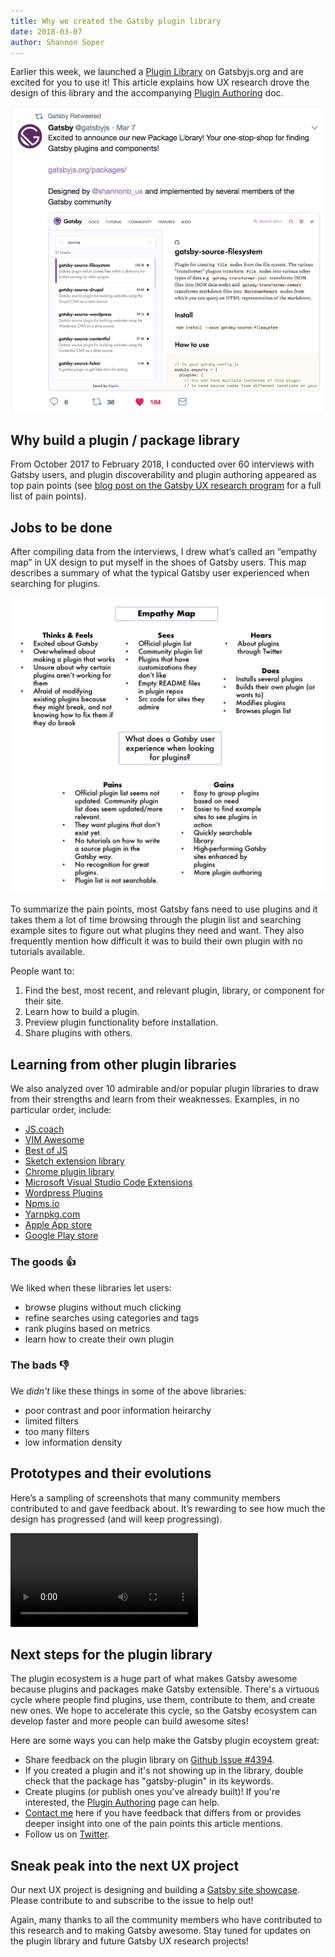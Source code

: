 ```yaml
---
title: Why we created the Gatsby plugin library
date: 2018-03-07
author: Shannon Soper
---
```


Earlier this week, we launched a [Plugin Library](/packages/) on Gatsbyjs.org and are excited for you to use it! This article explains how UX research drove the design of this library and the accompanying [Plugin Authoring](/docs/plugin-authoring/) doc.

![Plugin tweet](plugin-tweet.png)

## Why build a plugin / package library

From October 2017 to February 2018, I conducted over 60 interviews with Gatsby users, and plugin discoverability and plugin authoring appeared as top pain points (see [blog post on the Gatsby UX research program](/blog/2017-12-20-introducing-the-gatsby-ux-research-program/) for a full list of pain points).

## Jobs to be done

After compiling data from the interviews, I drew what’s called an “empathy map” in UX design to put myself in the shoes of Gatsby users. This map describes a summary of what the typical Gatsby user experienced when searching for plugins.

![Empathy map](empathy-map.png)

To summarize the pain points, most Gatsby fans need to use plugins and it takes them a lot of time browsing through the plugin list and searching example sites to figure out what plugins they need and want. They also frequently mention how difficult it was to build their own plugin with no tutorials available.

People want to:

1. Find the best, most recent, and relevant plugin, library, or component for their site.
2. Learn how to build a plugin.
3. Preview plugin functionality before installation.
4. Share plugins with others.

## Learning from other plugin libraries

We also analyzed over 10 admirable and/or popular plugin libraries to draw from their strengths and learn from their weaknesses. Examples, in no particular order, include:

* [JS.coach](https://js.coach/)
* [VIM Awesome](https://vimawesome.com/)
* [Best of JS](https://bestof.js.org/)
* [Sketch extension library](https://sketchapp.com/extensions/)
* [Chrome plugin library](https://chrome.google.com/webstore/detail/plugins/mmcblfncjaclajmegihojiekebofjcen?hl=en)
* [Microsoft Visual Studio Code Extensions](https://marketplace.visualstudio.com/VSCode)
* [Wordpress Plugins](https://wordpress.org/plugins/)
* [Npms.io](https://npms.io/)
* [Yarnpkg.com](https://yarnpkg.com/en/packages)
* [Apple App store](https://www.apple.com/ios/app-store/)
* [Google Play store](https://play.google.com/store/apps/top)


### The goods 👍

We liked when these libraries let users:

* browse plugins without much clicking
* refine searches using categories and tags
* rank plugins based on metrics
* learn how to create their own plugin

### The bads 👎

We *didn't* like these things in some of the above libraries:

* poor contrast and poor information heirarchy
* limited filters
* too many filters
* low information density


## Prototypes and their evolutions

Here’s a sampling of screenshots that many community members contributed to and gave feedback about. It’s rewarding to see how much the design has progressed (and will keep progressing).

<video controls="controls" autoplay="true" loop="true">
  <source type="video/mp4" src="/images/gatsby-plugin-library-compressed.mp4"></source>
  <p>Your browser does not support the video element.</p>
</video>

## Next steps for the plugin library

The plugin ecosystem is a huge part of what makes Gatsby awesome because plugins and packages make Gatsby extensible. There's a virtuous cycle where people find plugins, use them, contribute to them, and create new ones. We hope to accelerate this cycle, so the Gatsby ecosystem can develop faster and more people can build awesome sites! 

Here are some ways you can help make the Gatsby plugin ecoystem great:

* Share feedback on the plugin library on [Github Issue #4394](https://github.com/gatsbyjs/gatsby/issues/4394).
* If you created a plugin and it's not showing up in the library, double check that the package has "gatsby-plugin" in its keywords.
* Create plugins (or publish ones you've already built)! If you're interested, the [Plugin Authoring](/docs/plugin-authoring/) page can help.
* [Contact me](https://twitter.com/shannonb_ux/status/938551014956732418) here if you have feedback that differs from or provides deeper insight into one of the pain points this article mentions. 
* Follow us on [Twitter](https://twitter.com/gatsbyjs).


## Sneak peak into the next UX project

Our next UX project is designing and building a [Gatsby site showcase](https://github.com/gatsbyjs/gatsby/issues/4394). Please contribute to and subscribe to the issue to help out!

Again, many thanks to all the community members who have contributed to this research and to making Gatsby awesome. Stay tuned for updates on the plugin library and future Gatsby UX research projects!
